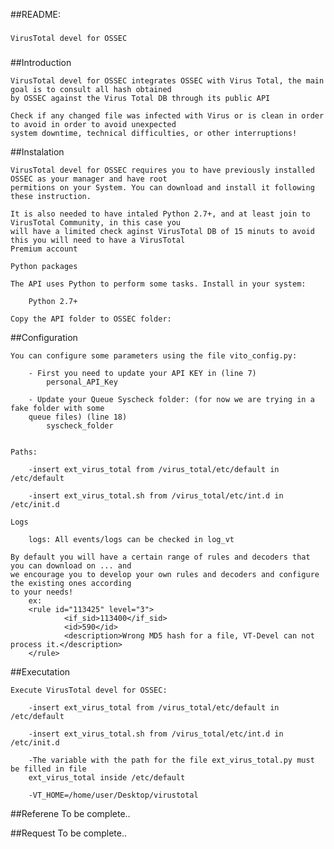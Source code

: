 ##README: 

###

	VirusTotal devel for OSSEC
	
###

##Introduction

	VirusTotal devel for OSSEC integrates OSSEC with Virus Total, the main goal is to consult all hash obtained
	by OSSEC against the Virus Total DB through its public API

	Check if any changed file was infected with Virus or is clean in order to avoid in order to avoid unexpected
	system downtime, technical difficulties, or other interruptions!


##Instalation

	VirusTotal devel for OSSEC requires you to have previously installed OSSEC as your manager and have root
	permitions on your System. You can download and install it following these instruction.

	It is also needed to have intaled Python 2.7+, and at least join to VirusTotal Community, in this case you
	will have a limited check aginst VirusTotal DB of 15 minuts to avoid this you will need to have a VirusTotal
	Premium account

	Python packages

	The API uses Python to perform some tasks. Install in your system:

    	Python 2.7+

	Copy the API folder to OSSEC folder:

##Configuration

	You can configure some parameters using the file vito_config.py:

		- First you need to update your API KEY in (line 7)
			personal_API_Key 
		
		- Update your Queue Syscheck folder: (for now we are trying in a fake folder with some 
		queue files) (line 18)
			syscheck_folder


    Paths:

        -insert ext_virus_total from /virus_total/etc/default in /etc/default

		-insert ext_virus_total.sh from /virus_total/etc/int.d in /etc/init.d

	Logs

    	logs: All events/logs can be checked in log_vt

	By default you will have a certain range of rules and decoders that you can download on ... and 
	we encourage you to develop your own rules and decoders and configure the existing ones according
	to your needs!
		ex:
		<rule id="113425" level="3">
    			<if_sid>113400</if_sid>
    			<id>590</id>
    			<description>Wrong MD5 hash for a file, VT-Devel can not process it.</description>
  		</rule>
	

##Executation

	Execute VirusTotal devel for OSSEC:

		-insert ext_virus_total from /virus_total/etc/default in /etc/default

		-insert ext_virus_total.sh from /virus_total/etc/int.d in /etc/init.d

		-The variable with the path for the file ext_virus_total.py must be filled in file 
		ext_virus_total inside /etc/default
		
		-VT_HOME=/home/user/Desktop/virustotal


##Referene
	To be complete..
	
##Request
	To be complete..

